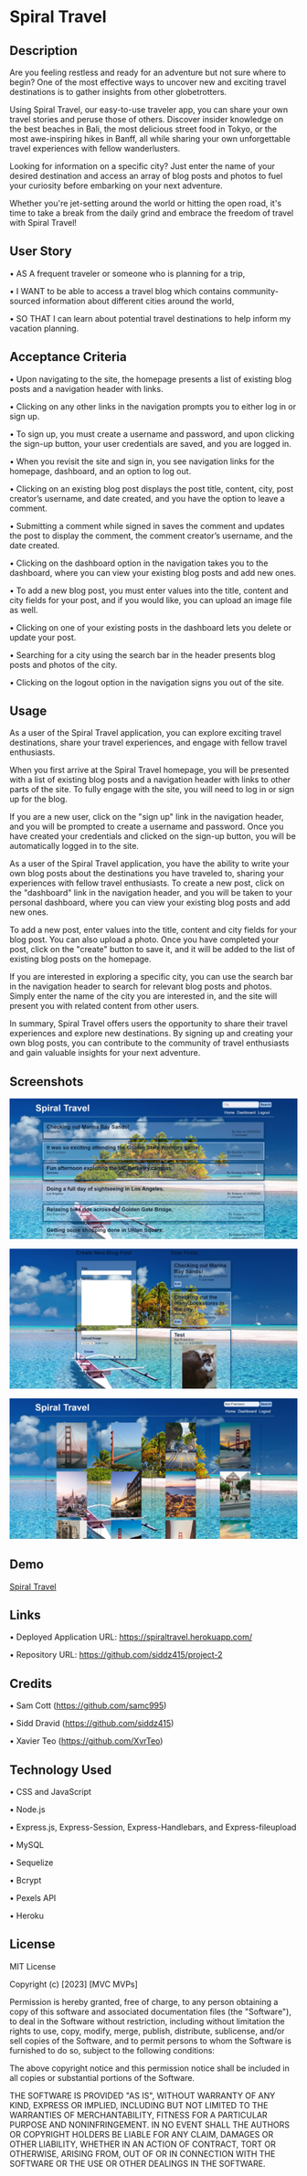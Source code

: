 # Spiral Travel

## Description

Are you feeling restless and ready for an adventure but not sure where to begin? One of the most effective ways to uncover new and exciting travel destinations is to gather insights from other globetrotters.

Using Spiral Travel, our easy-to-use traveler app, you can share your own travel stories and peruse those of others. Discover insider knowledge on the best beaches in Bali, the most delicious street food in Tokyo, or the most awe-inspiring hikes in Banff, all while sharing your own unforgettable travel experiences with fellow wanderlusters.

Looking for information on a specific city? Just enter the name of your desired destination and access an array of blog posts and photos to fuel your curiosity before embarking on your next adventure.

Whether you're jet-setting around the world or hitting the open road, it's time to take a break from the daily grind and embrace the freedom of travel with Spiral Travel!

## User Story

• AS A frequent traveler or someone who is planning for a trip,

• I WANT to be able to access a travel blog which contains community-sourced information about different cities around the world,

• SO THAT I can learn about potential travel destinations to help inform my vacation planning.

## Acceptance Criteria

• Upon navigating to the site, the homepage presents a list of existing blog posts and a navigation header with links.

• Clicking on any other links in the navigation prompts you to either log in or sign up.

• To sign up, you must create a username and password, and upon clicking the sign-up button, your user credentials are saved, and you are logged in.

• When you revisit the site and sign in, you see navigation links for the homepage, dashboard, and an option to log out.

• Clicking on an existing blog post displays the post title, content, city, post creator’s username, and date created, and you have the option to leave a comment.

• Submitting a comment while signed in saves the comment and updates the post to display the comment, the comment creator’s username, and the date created.

• Clicking on the dashboard option in the navigation takes you to the dashboard, where you can view your existing blog posts and add new ones.

• To add a new blog post, you must enter values into the title, content and city fields for your post, and if you would like, you can upload an image file as well.

• Clicking on one of your existing posts in the dashboard lets you delete or update your post.

• Searching for a city using the search bar in the header presents blog posts and photos of the city.

• Clicking on the logout option in the navigation signs you out of the site.

## Usage

As a user of the Spiral Travel application, you can explore exciting travel destinations, share your travel experiences, and engage with fellow travel enthusiasts.

When you first arrive at the Spiral Travel homepage, you will be presented with a list of existing blog posts and a navigation header with links to other parts of the site. To fully engage with the site, you will need to log in or sign up for the blog.

If you are a new user, click on the "sign up" link in the navigation header, and you will be prompted to create a username and password. Once you have created your credentials and clicked on the sign-up button, you will be automatically logged in to the site.

As a user of the Spiral Travel application, you have the ability to write your own blog posts about the destinations you have traveled to, sharing your experiences with fellow travel enthusiasts. To create a new post, click on the "dashboard" link in the navigation header, and you will be taken to your personal dashboard, where you can view your existing blog posts and add new ones.

To add a new post, enter values into the title, content and city fields for your blog post. You can also upload a photo. Once you have completed your post, click on the "create" button to save it, and it will be added to the list of existing blog posts on the homepage.

If you are interested in exploring a specific city, you can use the search bar in the navigation header to search for relevant blog posts and photos. Simply enter the name of the city you are interested in, and the site will present you with related content from other users.

In summary, Spiral Travel offers users the opportunity to share their travel experiences and explore new destinations. By signing up and creating your own blog posts, you can contribute to the community of travel enthusiasts and gain valuable insights for your next adventure.

## Screenshots

![JPG](./public/images/screenshot1.jpg)

![JPG](./public/images/screenshot2.jpg)

![JPG](./public/images/screenshot3.jpg)

## Demo

[Spiral Travel](TO-DO)

## Links

• Deployed Application URL: https://spiraltravel.herokuapp.com/

• Repository URL: https://github.com/siddz415/project-2

## Credits

• Sam Cott (https://github.com/samc995)

• Sidd Dravid (https://github.com/siddz415)

• Xavier Teo (https://github.com/XvrTeo)

## Technology Used

• CSS and JavaScript

• Node.js

• Express.js, Express-Session, Express-Handlebars, and Express-fileupload

• MySQL

• Sequelize

• Bcrypt

• Pexels API

• Heroku

## License

MIT License

Copyright (c) [2023] [MVC MVPs]

Permission is hereby granted, free of charge, to any person obtaining a copy
of this software and associated documentation files (the "Software"), to deal
in the Software without restriction, including without limitation the rights
to use, copy, modify, merge, publish, distribute, sublicense, and/or sell
copies of the Software, and to permit persons to whom the Software is
furnished to do so, subject to the following conditions:

The above copyright notice and this permission notice shall be included in all
copies or substantial portions of the Software.

THE SOFTWARE IS PROVIDED "AS IS", WITHOUT WARRANTY OF ANY KIND, EXPRESS OR
IMPLIED, INCLUDING BUT NOT LIMITED TO THE WARRANTIES OF MERCHANTABILITY,
FITNESS FOR A PARTICULAR PURPOSE AND NONINFRINGEMENT. IN NO EVENT SHALL THE
AUTHORS OR COPYRIGHT HOLDERS BE LIABLE FOR ANY CLAIM, DAMAGES OR OTHER
LIABILITY, WHETHER IN AN ACTION OF CONTRACT, TORT OR OTHERWISE, ARISING FROM,
OUT OF OR IN CONNECTION WITH THE SOFTWARE OR THE USE OR OTHER DEALINGS IN THE
SOFTWARE.
